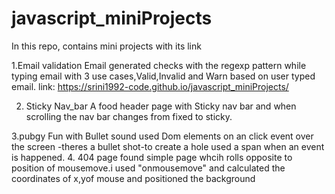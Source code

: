 # javascript_miniProjects
In this repo, contains mini projects with its link

1.Email validation
  Email generated checks with the regexp pattern while typing email with 3 use cases,Valid,Invalid and Warn based on user typed email.
  link: https://srini1992-code.github.io/javascript_miniProjects/
  
  
  
2. Sticky Nav_bar
  A food header page with Sticky nav bar and when scrolling the nav bar changes from fixed to sticky.
  
 
3.pubgy Fun with Bullet sound
  used Dom elements on  an click event over the screen -theres a bullet shot-to create a hole used a span when an event is happened.
4. 404 page found 
  simple page whcih rolls opposite to position of mousemove.i used "onmousemove" and calculated the coordinates of x,yof mouse and positioned the background
 
  
  
 

